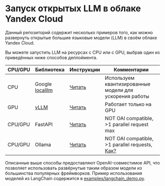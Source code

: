 # Запуск открытых LLM в облаке Yandex Cloud

Данный репозиторий содержит несколько примеров того, как можно развернуть открытые большие языковые модели (LLM) в своём облаке Yandex Cloud.

Вы можете запустить LLM на ресурсах с CPU или с GPU, выбрав один из приведённых ниже способов деплоймента.

CPU/GPU | Библиотека | Инструкции | Комментарии 
--------|------------|------------|------------
CPU | Google [localllm](https://github.com/GoogleCloudPlatform/localllm) | [Читать](localllm/README.md) | Используем квантизированные модели для ускорения работы
GPU | [vLLM](https://github.com/vllm-project/vllm) | [Читать](vLLM/README.md) | Работает только на GPU
CPU/GPU | FastAPI | [Читать](fastapi/Dockerfile) | NOT OAI compatible, >1 parallel request max
CPU/GPU | Ollama | [Читать](ollama/README.md) | NOT OAI compatible, >1 parallel requests, [Как?](https://github.com/ollama/ollama/blob/main/docs/faq.md#how-does-ollama-handle-concurrent-requests)

Описанные выше способы предоставляют OpenAI-совместимое API, что позволяет использовать развёрнутые таким образом модели из большинства популярных фреймворков. Пример использования моделей из LangChain содержится в [examples/langchain_demo.py](examples/langchain_demo.py).